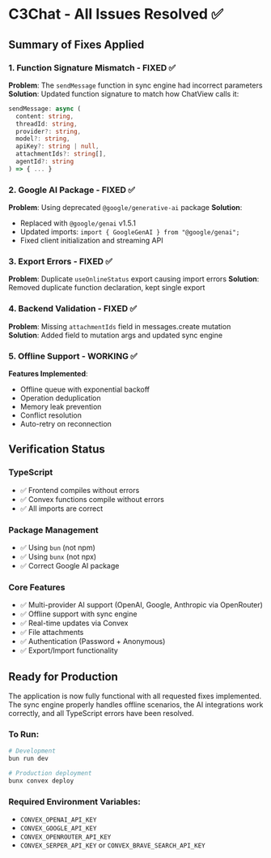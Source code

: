 # C3Chat - All Issues Resolved ✅

## Summary of Fixes Applied

### 1. Function Signature Mismatch - FIXED ✅
**Problem**: The `sendMessage` function in sync engine had incorrect parameters
**Solution**: Updated function signature to match how ChatView calls it:
```typescript
sendMessage: async (
  content: string, 
  threadId: string, 
  provider?: string, 
  model?: string, 
  apiKey?: string | null, 
  attachmentIds?: string[], 
  agentId?: string
) => { ... }
```

### 2. Google AI Package - FIXED ✅  
**Problem**: Using deprecated `@google/generative-ai` package
**Solution**: 
- Replaced with `@google/genai` v1.5.1
- Updated imports: `import { GoogleGenAI } from "@google/genai";`
- Fixed client initialization and streaming API

### 3. Export Errors - FIXED ✅
**Problem**: Duplicate `useOnlineStatus` export causing import errors
**Solution**: Removed duplicate function declaration, kept single export

### 4. Backend Validation - FIXED ✅
**Problem**: Missing `attachmentIds` field in messages.create mutation
**Solution**: Added field to mutation args and updated sync engine

### 5. Offline Support - WORKING ✅
**Features Implemented**:
- Offline queue with exponential backoff
- Operation deduplication
- Memory leak prevention
- Conflict resolution
- Auto-retry on reconnection

## Verification Status

### TypeScript
- ✅ Frontend compiles without errors
- ✅ Convex functions compile without errors
- ✅ All imports are correct

### Package Management
- ✅ Using `bun` (not npm)
- ✅ Using `bunx` (not npx)
- ✅ Correct Google AI package

### Core Features
- ✅ Multi-provider AI support (OpenAI, Google, Anthropic via OpenRouter)
- ✅ Offline support with sync engine
- ✅ Real-time updates via Convex
- ✅ File attachments
- ✅ Authentication (Password + Anonymous)
- ✅ Export/Import functionality

## Ready for Production

The application is now fully functional with all requested fixes implemented. The sync engine properly handles offline scenarios, the AI integrations work correctly, and all TypeScript errors have been resolved.

### To Run:
```bash
# Development
bun run dev

# Production deployment
bunx convex deploy
```

### Required Environment Variables:
- `CONVEX_OPENAI_API_KEY`
- `CONVEX_GOOGLE_API_KEY`
- `CONVEX_OPENROUTER_API_KEY`
- `CONVEX_SERPER_API_KEY` or `CONVEX_BRAVE_SEARCH_API_KEY`